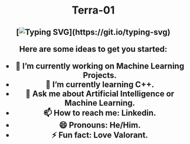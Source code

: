 <h1 align="center">
Terra-01


  <h2 align="center">
    
[![Typing SVG](https://readme-typing-svg.herokuapp.com?font=Fira+Code&duration=3000&center=true&width=450&lines=Hello%2C+I+am+Shivam+Singh.;Nice+to+meet+you!)](https://git.io/typing-svg)

<p>
  
Here are some ideas to get you started:

- 🔭 I’m currently working on Machine Learning Projects.
- 🌱 I’m currently learning C++.
- 💬 Ask me about Artificial Intelligence or Machine Learning.
- 📫 How to reach me: Linkedin.
- 😄 Pronouns: He/Him.
- ⚡ Fun fact: Love Valorant.

